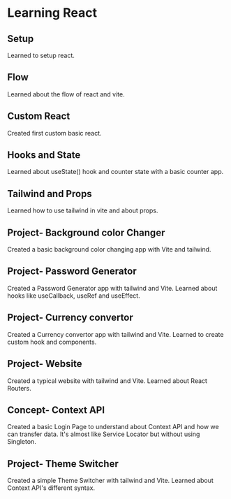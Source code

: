 # Learning React

## Setup
Learned to setup react.

## Flow
Learned about the flow of react and vite.

## Custom React
Created first custom basic react.

## Hooks and State
Learned about useState() hook and counter state with a basic counter app.

## Tailwind and Props
Learned how to use tailwind in vite and about props.

## Project- Background color Changer
Created a basic background color changing app with Vite and tailwind.

## Project- Password Generator
Created a Password Generator app with tailwind and Vite. Learned about hooks like useCallback, useRef and useEffect.

## Project- Currency convertor
Created a Currency convertor app with tailwind and Vite. Learned to create custom hook and components.

## Project- Website
Created a typical website with tailwind and Vite. Learned about React Routers.

## Concept- Context API
Created a basic Login Page to understand about Context API and how we can transfer data. It's almost like Service Locator but without using Singleton.

## Project- Theme Switcher
Created a simple Theme Switcher with tailwind and Vite. Learned about Context API's different syntax.
